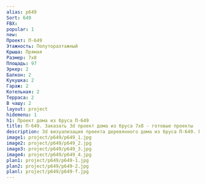```yaml
---
alias: p649
Sort: 649
FBX: 
popular: 1
new: 
Проект: П-649
Этажность: Полутораэтажный
Крыша: Прямая
Размер: 7х8
Площадь: 97
Эркер: 2
Балкон: 2
Кукушка: 2
Гараж: 2
Котельная: 2
Терраса: 2
В чашу: 2
layout: project
hidemenu: 1
h1: Проект дома из бруса П-649
title: П-649. Заказать 3d проект дома из бруса 7х8 - готовые проекты
description: 3d визуализация проекта деревянного дома из бруса П-649. Площадь 97 м2, размер 7х8. Вы можете внести любые изменения в проект.
image1: project/p649/p649_1.jpg
image2: project/p649/p649_2.jpg
image3: project/p649/p649_3.jpg
image4: project/p649/p649_4.jpg
plan1: project/p649/p649-1.jpg
plan2: project/p649/p649-2.jpg
planl: project/p649/p649-f.jpg
---
```

